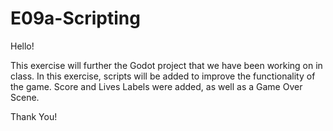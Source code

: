 # E09a-Scripting

Hello!

This exercise will further the Godot project that we have been working on in class.
In this exercise, scripts will be added to improve the functionality of the game.
Score and Lives Labels were added, as well as a Game Over Scene.

Thank You!
